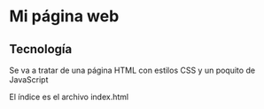 # Mi página web 

## Tecnología 
Se va a tratar de una página HTML con estilos CSS y un poquito de JavaScript

El índice es el archivo index.html
